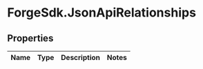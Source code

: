 # ForgeSdk.JsonApiRelationships

## Properties
Name | Type | Description | Notes
------------ | ------------- | ------------- | -------------



